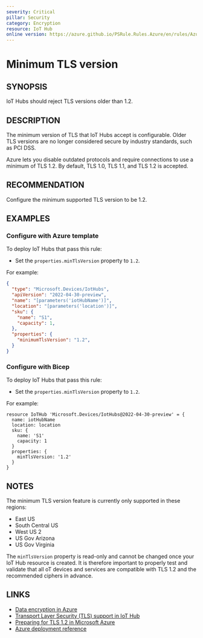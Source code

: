 ```yaml
---
severity: Critical
pillar: Security
category: Encryption
resource: IoT Hub
online version: https://azure.github.io/PSRule.Rules.Azure/en/rules/Azure.IoTHub.MinTLS/
---
```


# Minimum TLS version

## SYNOPSIS

IoT Hubs should reject TLS versions older than 1.2.

## DESCRIPTION

The minimum version of TLS that IoT Hubs accept is configurable.
Older TLS versions are no longer considered secure by industry standards, such as PCI DSS.

Azure lets you disable outdated protocols and require connections to use a minimum of TLS 1.2.
By default, TLS 1.0, TLS 1.1, and TLS 1.2 is accepted.

## RECOMMENDATION

Configure the minimum supported TLS version to be 1.2.

## EXAMPLES

### Configure with Azure template

To deploy IoT Hubs that pass this rule:

- Set the `properties.minTlsVersion` property to `1.2`.

For example:

```json
{
  "type": "Microsoft.Devices/IotHubs",
  "apiVersion": "2022-04-30-preview",
  "name": "[parameters('iotHubName')]",
  "location": "[parameters('location')]",
  "sku": {
    "name": "S1",
    "capacity": 1,
  },
  "properties": {
    "minimumTlsVersion": "1.2",
  }
}
```

### Configure with Bicep

To deploy IoT Hubs that pass this rule:

- Set the `properties.minTlsVersion` property to `1.2`.

For example:

```bicep
resource IoTHub 'Microsoft.Devices/IotHubs@2022-04-30-preview' = {
  name: iotHubName
  location: location
  sku: {
    name: 'S1'
    capacity: 1
  }
  properties: {
    minTlsVersion: '1.2'
  }
}
```

## NOTES

The minimum TLS version feature is currently only supported in these regions:
- East US
- South Central US
- West US 2
- US Gov Arizona
- US Gov Virginia

The `minTlsVersion` property is read-only and cannot be changed once your IoT Hub resource is created.
It is therefore important to properly test and validate that all oT devices and services are compatible with TLS 1.2 and the recommended ciphers in advance.

## LINKS

- [Data encryption in Azure](https://learn.microsoft.com/azure/architecture/framework/security/design-storage-encryption#data-in-transit)
- [Transport Layer Security (TLS) support in IoT Hub](https://learn.microsoft.com/azure/iot-hub/iot-hub-tls-support)
- [Preparing for TLS 1.2 in Microsoft Azure](https://azure.microsoft.com/updates/azuretls12/)
- [Azure deployment reference](https://learn.microsoft.com/azure/templates/microsoft.devices/iothubs)
